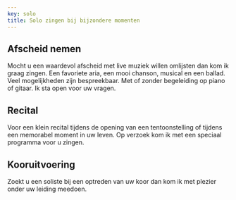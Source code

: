 ```yaml
---
key: solo
title: Solo zingen bij bijzondere momenten
---
```

## A﻿fscheid nemen

M﻿ocht u een waardevol afscheid met live muziek willen omlijsten dan kom ik graag zingen. Een favoriete aria, een mooi chanson, musical en een ballad. Veel mogelijkheden zijn bespreekbaar. Met of zonder begeleiding op piano of gitaar. Ik sta open voor uw vragen.



## Recital

Voor een klein recital tijdens de opening van een tentoonstelling of tijdens een memorabel moment in uw leven. Op verzoek kom ik met een speciaal programma voor u zingen.   

## Kooruitvoering

Z﻿oekt u een soliste bij een optreden van uw koor dan kom ik met plezier onder uw leiding meedoen.
